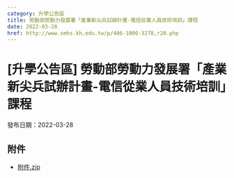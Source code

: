 ```yaml
---
category: 升學公告區
title: 勞動部勞動力發展署「產業新尖兵試辦計畫-電信從業人員技術培訓」課程
date: 2022-03-28
href: http://www.smhs.kh.edu.tw/p/406-1000-3278,r20.php
---
```


# [升學公告區] 勞動部勞動力發展署「產業新尖兵試辦計畫-電信從業人員技術培訓」課程

發布日期：2022-03-28



## 附件

- [附件.zip](https://www.smhs.kh.edu.tw/app/index.php?Action=downloadfile&file=WVhSMFlXTm9MemMzTDNCMFlWOHpNRE0yWHpVeE1qazNOak5mTWpjME5qY3VlbWx3&fname=DGGGROTSYWQO41XX50LKSWHGRK30OOLKDGUWTSKK4125MLVWKPROVTPOUSSSPKPO)

